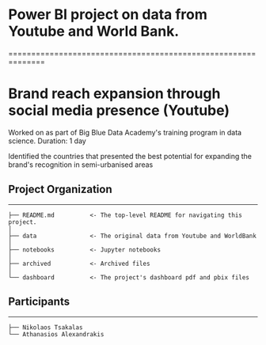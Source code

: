 # Power BI project on data from Youtube and World Bank.
==============================================================
# Brand reach expansion through social media presence (Youtube)

Worked on as part of Big Blue Data Academy's training program in data science. Duration: 1 day

Identified the countries that presented the best potential for expanding the brand's recognition in semi-urbanised areas


## Project Organization
------------

    ├── README.md          <- The top-level README for navigating this project.
    │	
    ├── data               <- The original data from Youtube and WorldBank
    │  
    ├── notebooks          <- Jupyter notebooks
    │
    ├── archived           <- Archived files
    │ 
    └── dashboard          <- The project's dashboard pdf and pbix files 

## Participants
------------

    ├── Nikolaos Tsakalas
    └── Athanasios Alexandrakis